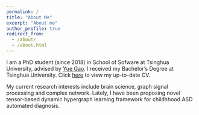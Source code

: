 ```yaml
---
permalink: /
title: "About Me"
excerpt: "About me"
author_profile: true
redirect_from: 
  - /about/
  - /about.html
---
```


I am a PhD student (since 2018) in School of Sofware at Tsinghua University, advised by [Yue Gao](http://gaoyue.org/cn_tsinghua/index). I received my Bachelor’s Degree at Tsinghua University. Click [here](https://zzz14.github.io/files/CV-Zizhao.pdf/) to view my up-to-date CV.

My current research interests include brain science, graph signal processing and complex network. Lately, I have been proposing novel tensor-based dynamic hypergraph learning framework for childhhood ASD automated diagnosis. 
